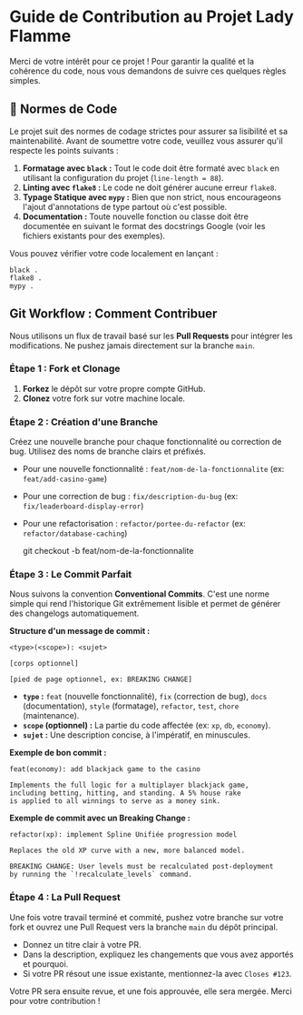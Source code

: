 # Guide de Contribution au Projet Lady Flamme

Merci de votre intérêt pour ce projet ! Pour garantir la qualité et la cohérence du code, nous vous demandons de suivre ces quelques règles simples.

## 📝 Normes de Code

Le projet suit des normes de codage strictes pour assurer sa lisibilité et sa maintenabilité. Avant de soumettre votre code, veuillez vous assurer qu'il respecte les points suivants :

1.  **Formatage avec `black` :** Tout le code doit être formaté avec `black` en utilisant la configuration du projet (`line-length = 88`).
2.  **Linting avec `flake8` :** Le code ne doit générer aucune erreur `flake8`.
3.  **Typage Statique avec `mypy` :** Bien que non strict, nous encourageons l'ajout d'annotations de type partout où c'est possible.
4.  **Documentation :** Toute nouvelle fonction ou classe doit être documentée en suivant le format des docstrings Google (voir les fichiers existants pour des exemples).

Vous pouvez vérifier votre code localement en lançant :

    black .
    flake8 .
    mypy .

## Git Workflow : Comment Contribuer

Nous utilisons un flux de travail basé sur les **Pull Requests** pour intégrer les modifications. Ne pushez jamais directement sur la branche `main`.

### Étape 1 : Fork et Clonage

1.  **Forkez** le dépôt sur votre propre compte GitHub.
2.  **Clonez** votre fork sur votre machine locale.

### Étape 2 : Création d'une Branche

Créez une nouvelle branche pour chaque fonctionnalité ou correction de bug. Utilisez des noms de branche clairs et préfixés.

-   Pour une nouvelle fonctionnalité : `feat/nom-de-la-fonctionnalite` (ex: `feat/add-casino-game`)
-   Pour une correction de bug : `fix/description-du-bug` (ex: `fix/leaderboard-display-error`)
-   Pour une refactorisation : `refactor/portee-du-refactor` (ex: `refactor/database-caching`)

    git checkout -b feat/nom-de-la-fonctionnalite

### Étape 3 : Le Commit Parfait

Nous suivons la convention **Conventional Commits**. C'est une norme simple qui rend l'historique Git extrêmement lisible et permet de générer des changelogs automatiquement.

**Structure d'un message de commit :**

    <type>(<scope>): <sujet>

    [corps optionnel]

    [pied de page optionnel, ex: BREAKING CHANGE]

-   **`type` :** `feat` (nouvelle fonctionnalité), `fix` (correction de bug), `docs` (documentation), `style` (formatage), `refactor`, `test`, `chore` (maintenance).
-   **`scope` (optionnel) :** La partie du code affectée (ex: `xp`, `db`, `economy`).
-   **`sujet` :** Une description concise, à l'impératif, en minuscules.

**Exemple de bon commit :**

    feat(economy): add blackjack game to the casino

    Implements the full logic for a multiplayer blackjack game,
    including betting, hitting, and standing. A 5% house rake
    is applied to all winnings to serve as a money sink.

**Exemple de commit avec un Breaking Change :**

    refactor(xp): implement Spline Unifiée progression model

    Replaces the old XP curve with a new, more balanced model.

    BREAKING CHANGE: User levels must be recalculated post-deployment
    by running the `!recalculate_levels` command.

### Étape 4 : La Pull Request

Une fois votre travail terminé et commité, pushez votre branche sur votre fork et ouvrez une Pull Request vers la branche `main` du dépôt principal.

-   Donnez un titre clair à votre PR.
-   Dans la description, expliquez les changements que vous avez apportés et pourquoi.
-   Si votre PR résout une issue existante, mentionnez-la avec `Closes #123`.

Votre PR sera ensuite revue, et une fois approuvée, elle sera mergée. Merci pour votre contribution !
